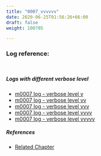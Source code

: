 ```yaml
---
title: "0007_vvvvvv"
date: 2020-06-25T01:56:26+66:00
draft: false
weight: 100705

---
```


### Log reference: <no value>

```
    
```

##### Logs with different verbose level
* [m0007 log - verbose level v](../../logs/m0007_v)
* [m0007 log - verbose level vv](../../logs/m0007_vv)
* [m0007 log - verbose level vvv](../../logs/m0007_vvv)
* [m0007 log - verbose level vvvv](../../logs/m0007_vvvv)
* [m0007 log - verbose level vvvvv](../../logs/m0007_vvvvv)

##### References
* [Related Chapter](../../module/0007)
